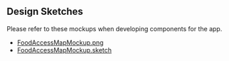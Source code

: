 
## Design Sketches
Please refer to these mockups when developing components for the app.
* [FoodAccessMapMockup.png](FoodAccessMapMockup.png])
* [FoodAccessMapMockup.sketch](FoodAccessMapMockup.sketch])
